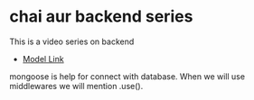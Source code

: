 # chai aur backend series 
This  is a video series on backend 

- [Model Link](https://app.eraser.io/workspace/YtPqZ1VogxGy1jzIDkzj)

mongoose is help for connect with database.
When we will use middlewares we will mention .use().